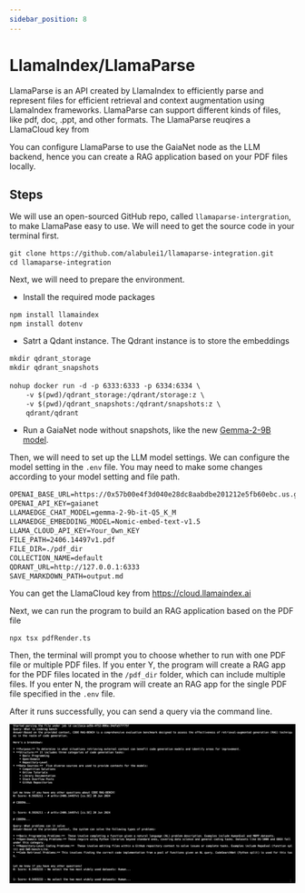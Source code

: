```yaml
---
sidebar_position: 8
---
```


# LlamaIndex/LlamaParse

LlamaParse is an API created by LlamaIndex to efficiently parse and represent files for efficient retrieval and context augmentation using LlamaIndex frameworks. LlamaParse can support different kinds of files, like pdf, doc, .ppt, and other formats. The LlamaParse reuqires a LlamaCloud key from 

You can configure LlamaParse to use the GaiaNet node as the LLM backend, hence you can create a RAG application based on your PDF files locally.

## Steps

We will use an open-sourced GitHub repo, called `llamaparse-intergration`,  to make LlamaPase easy to use. We will need to get the source code in your terminal first. 

```
git clone https://github.com/alabulei1/llamaparse-integration.git
cd llamaparse-integration
```

Next, we will need to prepare the environment.

* Install the required mode packages

```
npm install llamaindex
npm install dotenv
```
* Satrt a Qdant instance. The Qdrant instance is to store the embeddings

```
mkdir qdrant_storage
mkdir qdrant_snapshots

nohup docker run -d -p 6333:6333 -p 6334:6334 \
    -v $(pwd)/qdrant_storage:/qdrant/storage:z \
    -v $(pwd)/qdrant_snapshots:/qdrant/snapshots:z \
    qdrant/qdrant
```

* Run a GaiaNet node without snapshots, like the new [Gemma-2-9B model](https://github.com/GaiaNet-AI/node-configs/tree/main/gemma-2-9b-it).

Then, we will need to set up the LLM  model settings. We can configure the model setting in the `.env` file. You may need to make some changes according to your model setting and file path.

```
OPENAI_BASE_URL=https://0x57b00e4f3d040e28dc8aabdbe201212e5fb60ebc.us.gaianet.network/v1
OPENAI_API_KEY=gaianet
LLAMAEDGE_CHAT_MODEL=gemma-2-9b-it-Q5_K_M
LLAMAEDGE_EMBEDDING_MODEL=Nomic-embed-text-v1.5
LLAMA_CLOUD_API_KEY=Your_Own_KEY
FILE_PATH=2406.14497v1.pdf 
FILE_DIR=./pdf_dir
COLLECTION_NAME=default
QDRANT_URL=http://127.0.0.1:6333
SAVE_MARKDOWN_PATH=output.md
```

You can get the LlamaCloud key from https://cloud.llamaindex.ai

Next, we can run the program to build an RAG application based on the PDF file

```
npx tsx pdfRender.ts
```

Then, the terminal will prompt you to choose whether to run with one PDF file or multiple PDF files. If you enter Y, the program will create a RAG app for the PDF files located in the `/pdf_dir` folder, which can include multiple files. If you enter N, the program will create an RAG app for the single PDF file specified in the `.env` file.

After it runs successfully, you can send a query via the command line.

![](llamaparse-01.png)
